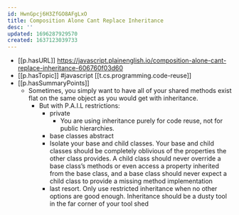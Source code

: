 ```yaml
---
id: HwnGpcj6H3ZfGO8AFgLxO
title: Composition Alone Cant Replace Inheritance
desc: ''
updated: 1696287929570
created: 1637123039733
---
```



- [[p.hasURL]] https://javascript.plainenglish.io/composition-alone-cant-replace-inheritance-606760f03d60
- [[p.hasTopic]] #javascript [[t.cs.programming.code-reuse]]
- [[p.hasSummaryPoints]]
  - Sometimes, you simply want to have all of your shared methods exist flat on the same object as you would get with inheritance.
    - But with P.A.I.L restrictions: 
      - private
        - You are using inheritance purely for code reuse, not for public hierarchies.
      - base classes abstract
      - Isolate your base and child classes. Your base and child classes should be completely oblivious of the properties the other class provides. A child class should never override a base class’s methods or even access a property inherited from the base class, and a base class should never expect a child class to provide a missing method implementation
      - last resort. Only use restricted inheritance when no other options are good enough. Inheritance should be a dusty tool in the far corner of your tool shed

